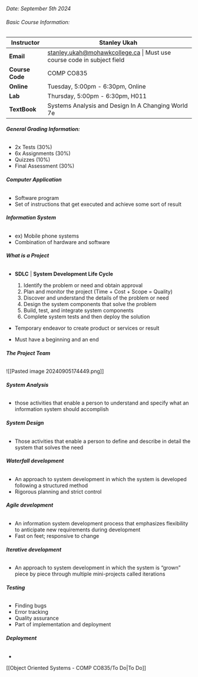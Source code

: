 *Date: September 5th 2024*

###### Basic Course Information:

| **Instructor**  | Stanley Ukah                                                                                                      |
| --------------- | ----------------------------------------------------------------------------------------------------------------- |
| **Email**       | [stanley.ukah@mohawkcollege.ca](mailto:bilal.al-momani@mohawkcollege.ca) \| Must use course code in subject field |
| **Course Code** | COMP CO835                                                                                                        |
| **Online**      | Tuesday, 5:00pm - 6:30pm, Online                                                                                  |
| **Lab**         | Thursday, 5:00pm - 6:30pm, H011                                                                                   |
| **TextBook**    | Systems Analysis and Design In A Changing World 7e                                                                |

###### **General Grading Information:**
- 2x Tests (30%)
- 6x Assignments (30%)
- Quizzes (10%)
- Final Assessment (30%) 

###### **Computer Application**
- Software program 
- Set of instructions that get executed and achieve some sort of result 

###### **Information System**
- ex) Mobile phone systems 
- Combination of hardware and software 

###### **What is a Project**
- **SDLC**  | **System Development Life Cycle** 
	1. Identify the problem or need and obtain approval 
	2. Plan and monitor the project (Time + Cost + Scope = Quality)
	3. Discover and understand the details of the problem or need 
	4. Design the system components that solve the problem 
	5. Build, test, and integrate system components 
	6. Complete system tests and then deploy the solution
	
- Temporary endeavor to create product or services or result 
- Must have a beginning and an end

###### **The Project Team**
![[Pasted image 20240905174449.png]]

###### **System Analysis**
- those activities that enable a person to understand and specify what an information system should accomplish
###### **System Design**
- Those activities that enable a person to define and describe in detail the system that solves the need
###### **Waterfall development** 
- An approach to system development in which the system is developed following a structured method  
- Rigorous planning and strict control
###### **Agile development** 
- An information system development process that emphasizes flexibility to anticipate new requirements during development  
- Fast on feet; responsive to change  
###### **Iterative development**
- An approach to system development in which the system is “grown” piece by piece through multiple mini-projects called iterations
###### **Testing**
- Finding bugs
- Error tracking 
- Quality assurance 
- Part of implementation and deployment 

###### **Deployment**
- 

 [[Object Oriented Systems - COMP CO835/To Do|To Do]]


